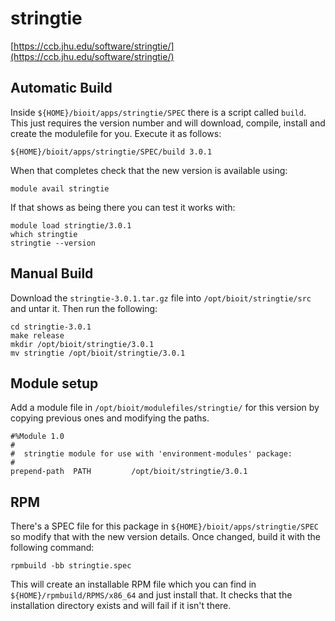 # stringtie

[https://ccb.jhu.edu/software/stringtie/](https://ccb.jhu.edu/software/stringtie/)

## Automatic Build

Inside `${HOME}/bioit/apps/stringtie/SPEC` there is a script called `build`. This just requires the version number and will download, compile, install and create the modulefile for you. Execute it as follows:

    ${HOME}/bioit/apps/stringtie/SPEC/build 3.0.1

When that completes check that the new version is available using:

    module avail stringtie

If that shows as being there you can test it works with:

    module load stringtie/3.0.1
    which stringtie
    stringtie --version

## Manual Build

Download the `stringtie-3.0.1.tar.gz` file into `/opt/bioit/stringtie/src` and untar it. Then run the following:

    cd stringtie-3.0.1
    make release
    mkdir /opt/bioit/stringtie/3.0.1
    mv stringtie /opt/bioit/stringtie/3.0.1

## Module setup

Add a module file in `/opt/bioit/modulefiles/stringtie/` for this version by copying previous ones and modifying the paths.

    #%Module 1.0
    #
    #  stringtie module for use with 'environment-modules' package:
    #
    prepend-path  PATH         /opt/bioit/stringtie/3.0.1

## RPM

There's a SPEC file for this package in `${HOME}/bioit/apps/stringtie/SPEC` so modify that with the new version details. Once changed, build it with the following command:

    rpmbuild -bb stringtie.spec

This will create an installable RPM file which you can find in `${HOME}/rpmbuild/RPMS/x86_64` and just install that. It checks that the installation directory exists and will fail if it isn't there.
